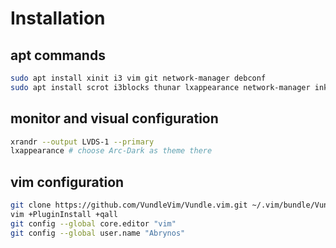 # Installation
## apt commands
```bash
sudo apt install xinit i3 vim git network-manager debconf
sudo apt install scrot i3blocks thunar lxappearance network-manager inkscape lm-sensors numlockx arc-theme imagemagick fonts-font-awesome rofi compton feh gnome-terminal chromium acpi gtk2-engines-pixbuf x11-xserver-utils --no-install-recommends
```
## monitor and visual configuration
```bash
xrandr --output LVDS-1 --primary
lxappearance # choose Arc-Dark as theme there
```
## vim configuration
```bash
git clone https://github.com/VundleVim/Vundle.vim.git ~/.vim/bundle/Vundle.vim
vim +PluginInstall +qall
git config --global core.editor "vim"
git config --global user.name "Abrynos"
```
